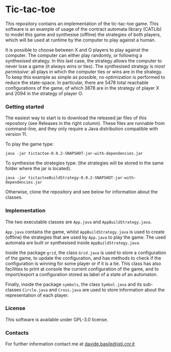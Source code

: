 # Tic-tac-toe

This repository contains an implementation of the tic-tac-toe game.
This software is an example of usage of the contract automata library (CATLib) to model this game and 
synthesise (offline) the strategies of both players, which will be used at runtime by the 
computer to play against a human.

It is possible to choose between X and O players to play against the computer. 
The computer can either play randomly, or following a synthesised strategy. 
In this last case, the strategy allows the computer to never lose a game (it always wins or ties).
The synthesised strategy is <em>most permissive</em>: all plays in which the computer ties or wins are 
in the strategy. 
To keep this example as simple as possible, no optimization is performed to reduce the state-space.
In particular, there are 5478 total reachable configurations of the game, of which 3878 are in the 
strategy of player X and 2094 in the strategy of player O.

### Getting started

The easiest way to start is to download the released jar files of this repository (see Releases in the right column). 
These files are runnable from command-line, and  they only require a Java distribution compatible with version 11.

To play the game type:
```console
java -jar tictactoe-0.0.2-SNAPSHOT-jar-with-dependencies.jar
```

To synthesise the strategies type: (the strategies will be stored in the same folder where the jar is located).
```console
java -jar tictactoeBuildStrategy-0.0.2-SNAPSHOT-jar-with-dependencies.jar
```

Otherwise, clone the repository and see below for information about the classes.

### Implementation

The two executable classes are `App.java` and `AppBuildStrategy.java`.

`App.java` contains the game, whilst  `AppBuildStrategy.java` is used to create (offline) the strategies that 
are used by `App.java` to play the game. The used automata are built or synthesised inside `AppBuildStrategy.java`.

Inside the package `grid`, the class `Grid.java` is used to store a configuration of the game, to update the configuration, and 
has methods to check if the configuration is winning for some player or if it is a tie. 
This class has also facilities to print at console the current configuration of the game, and to import/export 
a configuration stored as label of a state of an automaton.

Finally, inside the package `symbols`, the class `Symbol.java` and its sub-classes `Circle.java` and `Cross.java` are used to store 
information about the representation of each player.


### License

This software is available under GPL-3.0 license.


### Contacts

For further information contact me at davide.basile@isti.cnr.it

